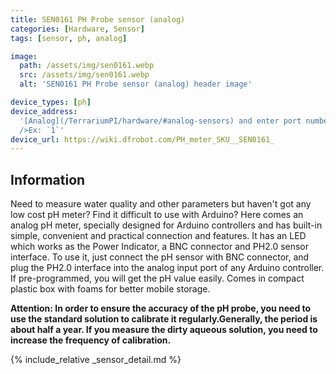 ```yaml
---
title: SEN0161 PH Probe sensor (analog)
categories: [Hardware, Sensor]
tags: [sensor, ph, analog]

image:
  path: /assets/img/sen0161.webp
  src: /assets/img/sen0161.webp
  alt: 'SEN0161 PH Probe sensor (analog) header image'

device_types: [ph]
device_address:
  '[Analog](/TerrariumPI/hardware/#analog-sensors) and enter port number <br
  />Ex: `1`'
device_url: https://wiki.dfrobot.com/PH_meter_SKU__SEN0161_
---
```


## Information

Need to measure water quality and other parameters but haven't got any low cost
pH meter? Find it difficult to use with Arduino? Here comes an analog pH meter,
specially designed for Arduino controllers and has built-in simple, convenient
and practical connection and features. It has an LED which works as the Power
Indicator, a BNC connector and PH2.0 sensor interface. To use it, just connect
the pH sensor with BNC connector, and plug the PH2.0 interface into the analog
input port of any Arduino controller. If pre-programmed, you will get the pH
value easily. Comes in compact plastic box with foams for better mobile storage.

**Attention: In order to ensure the accuracy of the pH probe, you need to use
the standard solution to calibrate it regularly.Generally, the period is about
half a year. If you measure the dirty aqueous solution, you need to increase the
frequency of calibration.**

{% include_relative _sensor_detail.md %}
